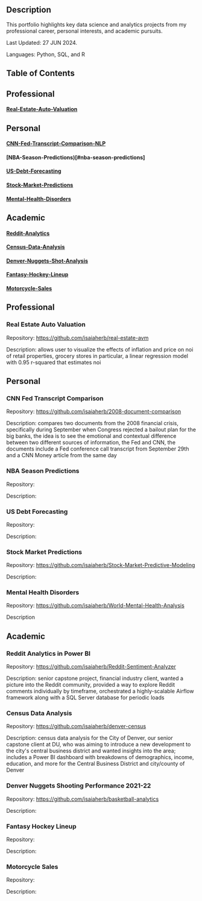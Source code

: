 ## Description
This portfolio highlights key data science and analytics projects from my professional career, personal interests, and academic pursuits.

Last Updated: 27 JUN 2024.

Languages: Python, SQL, and R

## Table of Contents
## Professional
#### [Real-Estate-Auto-Valuation](#real-estate-auto-valuation)
## Personal 
#### [CNN-Fed-Transcript-Comparison-NLP](#cnn-fed-transcript-comparison)
#### [NBA-Season-Predictions)[#nba-season-predictions]
#### [US-Debt-Forecasting](#us-debt-forecasting)
#### [Stock-Market-Predictions](#stock-market-predictions)
#### [Mental-Health-Disorders](#mental-health-disorders) 
## Academic
#### [Reddit-Analytics](#reddit-analytics) 
#### [Census-Data-Analysis](#census-data-analysis)
#### [Denver-Nuggets-Shot-Analysis](#denver-nuggets-shot-analysis)
#### [Fantasy-Hockey-Lineup](#fantasy-hockey-lineup)
#### [Motorcycle-Sales](#motorcycle-sales)

## Professional
### Real Estate Auto Valuation 
Repository: https://github.com/isaiaherb/real-estate-avm

Description: allows user to visualize the effects of inflation and price on noi of retail properties, grocery stores in particular, a linear regression model with 0.95 r-squared that estimates noi

## Personal
### CNN Fed Transcript Comparison
Repository: https://github.com/isaiaherb/2008-document-comparison

Description: compares two documents from the 2008 financial crisis, specifically during September when Congress rejected a bailout plan for the big banks, the idea is to see the emotional and contextual difference between two different sources of information, the Fed and CNN, the documents include a Fed conference call transcript from September 29th and a CNN Money article from the same day

### NBA Season Predictions 
Repository:

Description:

### US Debt Forecasting
Repository:

Description:


### Stock Market Predictions
Repository: https://github.com/isaiaherb/Stock-Market-Predictive-Modeling

Description:

### Mental Health Disorders
Repository: https://github.com/isaiaherb/World-Mental-Health-Analysis

Description

## Academic
### Reddit Analytics in Power BI
Repository: https://github.com/isaiaherb/Reddit-Sentiment-Analyzer 

Description: senior capstone project, financial industry client, wanted a picture into the Reddit community, provided a way to explore Reddit comments individually by timeframe, orchestrated a highly-scalable Airflow framework along with a SQL Server database for periodic loads

### Census Data Analysis
Repository: https://github.com/isaiaherb/denver-census

Description: census data analysis for the City of Denver, our senior capstone client at DU, who was aiming to introduce a new development to the city's central business district and wanted insights into the area; includes a Power BI dashboard with breakdowns of demographics, income, education, and more for the Central Business District and city/county of Denver

### Denver Nuggets Shooting Performance 2021-22
Repository: https://github.com/isaiaherb/basketball-analytics

Description:

### Fantasy Hockey Lineup
Repository:

Description:

### Motorcycle Sales
Repository:

Description:
